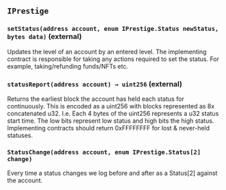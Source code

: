 ## `IPrestige`






### `setStatus(address account, enum IPrestige.Status newStatus, bytes data)` (external)

Updates the level of an account by an entered level.
The implementing contract is responsible for taking any actions required to set the status.
For example, taking/refunding funds/NFTs etc.





### `statusReport(address account) → uint256` (external)

Returns the earliest block the account has held each status for continuously.
This is encoded as a uint256 with blocks represented as 8x concatenated u32.
I.e. Each 4 bytes of the uint256 represents a u32 status start time.
The low bits represent low status and high bits the high status.
Implementing contracts should return 0xFFFFFFFF for lost & never-held statuses.






### `StatusChange(address account, enum IPrestige.Status[2] change)`

Every time a status changes we log before and after as a Status[2] against the account.




